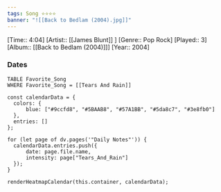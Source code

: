 ```yaml
---
tags: Song ⭐⭐⭐⭐ 
banner: "![[Back to Bedlam (2004).jpg]]"
---
```

[Time:: 4:04]
[Artist:: [[James Blunt]] ]
[Genre:: Pop Rock]
[Played:: 3]
[Album:: [[Back to Bedlam (2004)]]]
[Year:: 2004]
### Dates
````dataview
TABLE Favorite_Song
WHERE Favorite_Song = [[Tears And Rain]]
````

  ```dataviewjs
const calendarData = { 
	colors: { 
		blue: ["#9ccfd8", "#5BAAB8", "#57A1BB", "#5da8c7", "#3e8fb0"] 
	}, 
	entries: [] 
}; 

for (let page of dv.pages('"Daily Notes"')) { 
	calendarData.entries.push({ 
		date: page.file.name, 
		intensity: page["Tears_And_Rain"]
	}); 
} 

renderHeatmapCalendar(this.container, calendarData);
```
